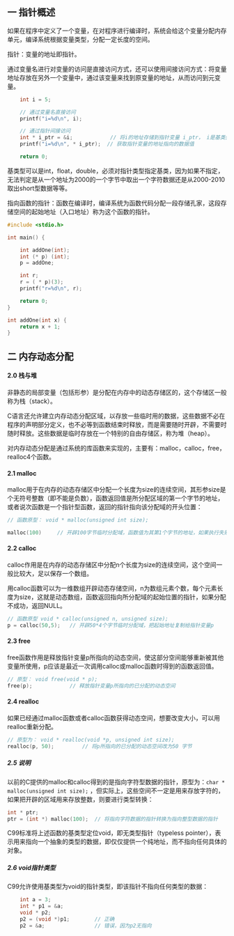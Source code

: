 ## 一  指针概述

如果在程序中定义了一个变量，在对程序进行编译时，系统会给这个变量分配内存单元，编译系统根据变量类型，分配一定长度的空间。  

指针：变量的地址即指针。  

通过变量名进行对变量的访问是直接访问方式，还可以使用间接访问方式：将变量地址存放在另外一个变量中，通过该变量来找到原变量的地址，从而访问到元变量。  

```c
    int i = 5;

    // 通过变量名直接访问
    printf("i=%d\n", i);

    // 通过指针间接访问
    int * i_ptr = &i;            // 将i的地址存储到指针变量 i_ptr， i是基类型
    printf("i=%d\n", * i_ptr);  // 获取指针变量的地址指向的数据值

    return 0;
```

基类型可以是int，float，double，必须对指针类型指定基类，因为如果不指定，无法判定是从一个地址为2000的一个字节中取出一个字符数据还是从2000-2010取出short型数据等等。  

指向函数的指针：函数在编译时，编译系统为函数代码分配一段存储孔家，这段存储空间的起始地址（入口地址）称为这个函数的指针。  
```c
#include <stdio.h>

int main() {

    int addOne(int);
    int (* p) (int);
    p = addOne;

    int r;
    r = ( * p)(3);
    printf("r=%d\n", r);

    return 0;
}

int addOne(int x) {
    return x + 1;
}
```


## 二 内存动态分配

#### 2.0 栈与堆

非静态的局部变量（包括形参）是分配在内存中的动态存储区的，这个存储区一般称为栈（stack）。  

C语言还允许建立内存动态分配区域，以存放一些临时用的数据，这些数据不必在程序的声明部分定义，也不必等到函数结束时释放，而是需要随时开辟，不需要时随时释放。这些数据是临时存放在一个特别的自由存储区，称为堆（heap）。  

对内存动态分配是通过系统的库函数来实现的，主要有：malloc，calloc，free，realloc4个函数。  

#### 2.1 malloc

malloc用于在内存的动态存储区中分配一个长度为size的连续空间，其形参size是个无符号整数（即不能是负数），函数返回值是所分配区域的第一个字节的地址，或者说次函数是一个指针型函数，返回的指针指向该分配域的开头位置：
```c
// 函数原型： void * malloc(unsigned int size);

malloc(100)     // 开辟100字节临时分配域，函数值为其第1个字节的地址，如果执行失败（如内存不足），则返回空指针NULL。
```

#### 2.2 calloc

calloc作用是在内存的动态存储区中分配n个长度为size的连续空间，这个空间一般比较大，足以保存一个数组。  

用calloc函数可以为一维数组开辟动态存储空间，n为数组元素个数，每个元素长度为size，这就是动态数组，函数返回指向所分配域的起始位置的指针，如果分配不成功，返回NULL。

```c
// 函数原型 void * calloc(unsigned n, unsigned size);
p = calloc(50,5);   // 开辟50*4个字节临时分配域，把起始地址复制给指针变量p
```

#### 2.3 free

free函数作用是释放指针变量p所指向的动态空间，使这部分空间能够重新被其他变量所使用，p应该是最近一次调用calloc或malloc函数时得到的函数返回值。  


```c
// 原型： void free(void * p);
free(p);            // 释放指针变量p所指向的已分配的动态空间
```

#### 2.4 realloc

如果已经通过malloc函数或者calloc函数获得动态空间，想要改变大小，可以用realloc重新分配。
```c
// 原型为： void * realloc(void *p, unsigned int size);
realloc(p, 50);         // 将p所指向的已分配的动态空间改为50 字节
```

##### 2.5 说明

以前的C提供的malloc和calloc得到的是指向字符型数据的指针，原型为：`char * malloc(unsigned int size);` ，但实际上，这些空间不一定是用来存放字符的，如果把开辟的区域用来存放整数，则要进行类型转换：

```c
int * ptr;
ptr = (int *) malloc(100);  // 将指向字符数据的指针转换为指向整型数据的指针
```

C99标准将上述函数的基类型定位void，即无类型指针（typeless pointer），表示用来指向一个抽象的类型的数据，即仅仅提供一个纯地址，而不指向任何具体的对象。

##### 2.6 void指针类型

C99允许使用基类型为void的指针类型，即该指针不指向任何类型的数据：
```c
    int a = 3;
    int * p1 = &a;
    void * p2;
    p2 = (void *)p1;        // 正确
    p2 = &a;                // 错误，因为p2无指向
```



